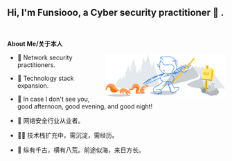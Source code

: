 <!-- Your title -->

## Hi, I'm Funsiooo, a Cyber security practitioner 🚀 .

<!-- Your badges
You can use the website to generate badges: https://shields.io/
-->

&nbsp;

<!-- Talking about you -->
**About Me/关于本人**

<!-- Any image aligned to the right. Beware the width -->
<img width="55%" align="right" alt="Github" src="https://github.com/Funsiooo/Funsiooo/blob/main/banner.svg" />

- 🔭 Network security practitioners.

- 🤹‍ Technology stack expansion.

- 🌱 In case I don't see you, good afternoon, good evening, and good night!

  

- 🔭 网络安全行业从业者。

- 🤹‍♂️ 技术栈扩充中，需沉淀，需经历。

- 🌱 纵有千古，横有八荒。前途似海，来日方长。


